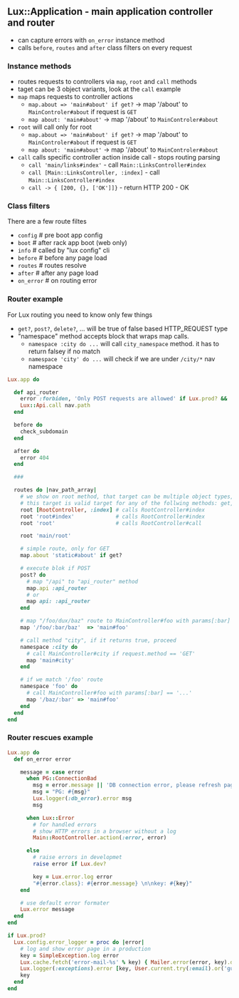 ## Lux::Application - main application controller and router

* can capture errors with `on_error` instance method
* calls `before`, `routes` and `after` class filters on every request

### Instance methods

* routes requests to controllers via `map`, `root` and `call` methods
* taget can be 3 object variants, look at the `call` example
* `map` maps requests to controller actions
  * `map.about => 'main#about' if get?` -> map '/about' to `MainControler#about` if request is `GET`
  * `map about: 'main#about'` -> map '/about' to `MainControler#about`
* `root` will call only for root
  * `map.about => 'main#about' if get?` -> map '/about' to `MainControler#about` if request is `GET`
  * `map about: 'main#about'` -> map '/about' to `MainControler#about`
* `call` calls specific controller action inside call - stops routing parsing
  * `call 'main/links#index'` - call `Main::LinksController#index`
  * `call [Main::LinksController, :index]` - call `Main::LinksController#index`
  * `call -> { [200, {}, ['OK']]}` - return HTTP 200 - OK


### Class filters

There are a few route filtes
* `config`    # pre boot app config
* `boot`      # after rack app boot (web only)
* `info`      # called by "lux config" cli
* `before`    # before any page load
* `routes`    # routes resolve
* `after`     # after any page load
* `on_error`  # on routing error


### Router example

For Lux routing you need to know only few things

* `get?`, `post?`, `delete?`, ... will be true of false based HTTP_REQUEST type
* "namespace" method accepts block that wraps map calls.
  * `namespace :city do ...` will call `city_namespace` method. it has to return falsey if no match
  * `namespace 'city' do ...` will check if we are under `/city/*` nav namespace

```ruby
Lux.app do

  def api_router
    error :forbiden, 'Only POST requests are allowed' if Lux.prod? && !post?
    Lux::Api.call nav.path
  end

  before do
    check_subdomain
  end

  after do
    error 404
  end

  ###

  routes do |nav_path_array|
    # we show on root method, that target can be multiple object types, 5 variants
    # this target is valid target for any of the follwing methods: get, post, map, call, root
    root [RootController, :index] # calls RootController#index
    root 'root#index'             # calls RootController#index
    root 'root'                   # calls RootController#call

    root 'main/root'

    # simple route, only for GET
    map.about 'static#about' if get?

    # execute blok if POST
    post? do
      # map "/api" to "api_router" method
      map.api :api_router
      # or
      map api: :api_router
    end

    # map "/foo/dux/baz" route to MainController#foo with params[:bar] == 'dux'
    map '/foo/:bar/baz'  => 'main#foo'

    # call method "city", if it returns true, proceed
    namespace :city do
      # call MainController#city if request.method == 'GET'
      map 'main#city'
    end

    # if we match '/foo' route
    namespace 'foo' do
      # call MainController#foo with params[:bar] == '...'
      map '/baz/:bar' => 'main#foo'
    end
  end
end
```

### Router rescues example

```ruby
Lux.app do
  def on_error error

    message = case error
      when PG::ConnectionBad
        msg = error.message || 'DB connection error, please refresh page.'
        msg = "PG: #{msg}"
        Lux.logger(:db_error).error msg
        msg

      when Lux::Error
        # for handled errors
        # show HTTP errors in a browser without a log
        Main::RootController.action(:error, error)

      else
        # raise errors in developmet
        raise error if Lux.dev?

        key = Lux.error.log error
        "#{error.class}: #{error.message} \n\nkey: #{key}"
    end

    # use default error formater
    Lux.error message
  end
end

if Lux.prod?
  Lux.config.error_logger = proc do |error|
    # log and show error page in a production
    key = SimpleException.log error
    Lux.cache.fetch('error-mail-%s' % key) { Mailer.error(error, key).deliver }
    Lux.logger(:exceptions).error [key, User.current.try(:email).or('guest'), error.message].join(' - ')
    key
  end
end
```